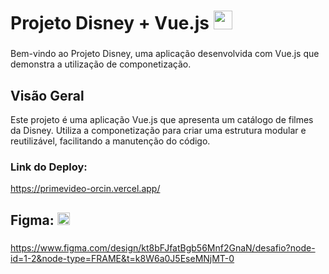 # Projeto Disney + Vue.js <img src="https://cdn.jsdelivr.net/gh/devicons/devicon/icons/vuejs/vuejs-original.svg" height="30" alt="vuejs logo"  />


###

Bem-vindo ao Projeto Disney, uma aplicação desenvolvida com Vue.js que demonstra a utilização de componetização.


## Visão Geral
Este projeto é uma aplicação Vue.js que apresenta um catálogo de filmes da Disney. Utiliza a componetização para criar uma estrutura modular e reutilizável, facilitando a manutenção do código.

### Link do Deploy:
https://primevideo-orcin.vercel.app/

## Figma: <img src="https://cdn.jsdelivr.net/gh/devicons/devicon/icons/figma/figma-original.svg" height="20" alt="figma logo"  />


###
https://www.figma.com/design/kt8bFJfatBgb56Mnf2GnaN/desafio?node-id=1-2&node-type=FRAME&t=k8W6a0J5EseMNjMT-0

